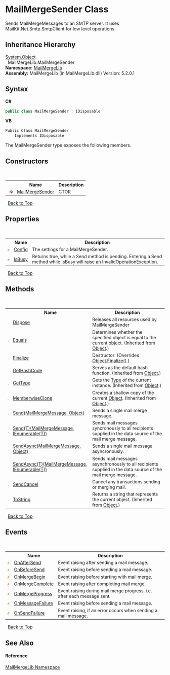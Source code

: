 # MailMergeSender Class
 

Sends MailMergeMessages to an SMTP server. It uses MailKit.Net.Smtp.SmtpClient for low level operations.


## Inheritance Hierarchy
<a href="http://msdn2.microsoft.com/en-us/library/e5kfa45b" target="_blank">System.Object</a><br />&nbsp;&nbsp;MailMergeLib.MailMergeSender<br />
**Namespace:**&nbsp;<a href="31c6ebbe-d683-7561-7308-5a5ee1f76bf5">MailMergeLib</a><br />**Assembly:**&nbsp;MailMergeLib (in MailMergeLib.dll) Version: 5.2.0.1

## Syntax

**C#**<br />
``` C#
public class MailMergeSender : IDisposable
```

**VB**<br />
``` VB
Public Class MailMergeSender
	Implements IDisposable
```

The MailMergeSender type exposes the following members.


## Constructors
&nbsp;<table><tr><th></th><th>Name</th><th>Description</th></tr><tr><td>![Public method](media/pubmethod.gif "Public method")</td><td><a href="2ec9928d-2178-2718-e85a-4012c806fe3b">MailMergeSender</a></td><td>
CTOR</td></tr></table>&nbsp;
<a href="#mailmergesender-class">Back to Top</a>

## Properties
&nbsp;<table><tr><th></th><th>Name</th><th>Description</th></tr><tr><td>![Public property](media/pubproperty.gif "Public property")</td><td><a href="c43b10a6-2eda-443b-7d78-525552ef2733">Config</a></td><td>
The settings for a MailMergeSender.</td></tr><tr><td>![Public property](media/pubproperty.gif "Public property")</td><td><a href="5c5b6ff1-ce03-8ccb-8a48-effc7a32b1d3">IsBusy</a></td><td>
Returns true, while a Send method is pending. Entering a Send method while IsBusy will raise an InvalidOperationException.</td></tr></table>&nbsp;
<a href="#mailmergesender-class">Back to Top</a>

## Methods
&nbsp;<table><tr><th></th><th>Name</th><th>Description</th></tr><tr><td>![Public method](media/pubmethod.gif "Public method")</td><td><a href="61eb4abb-34ee-7d06-6566-5d06cd13821a">Dispose</a></td><td>
Releases all resources used by MailMergeSender</td></tr><tr><td>![Public method](media/pubmethod.gif "Public method")</td><td><a href="http://msdn2.microsoft.com/en-us/library/bsc2ak47" target="_blank">Equals</a></td><td>
Determines whether the specified object is equal to the current object.
 (Inherited from <a href="http://msdn2.microsoft.com/en-us/library/e5kfa45b" target="_blank">Object</a>.)</td></tr><tr><td>![Protected method](media/protmethod.gif "Protected method")</td><td><a href="6078be81-5749-e7bf-c149-1d17595756d5">Finalize</a></td><td>
Destructor.
 (Overrides <a href="http://msdn2.microsoft.com/en-us/library/4k87zsw7" target="_blank">Object.Finalize()</a>.)</td></tr><tr><td>![Public method](media/pubmethod.gif "Public method")</td><td><a href="http://msdn2.microsoft.com/en-us/library/zdee4b3y" target="_blank">GetHashCode</a></td><td>
Serves as the default hash function.
 (Inherited from <a href="http://msdn2.microsoft.com/en-us/library/e5kfa45b" target="_blank">Object</a>.)</td></tr><tr><td>![Public method](media/pubmethod.gif "Public method")</td><td><a href="http://msdn2.microsoft.com/en-us/library/dfwy45w9" target="_blank">GetType</a></td><td>
Gets the <a href="http://msdn2.microsoft.com/en-us/library/42892f65" target="_blank">Type</a> of the current instance.
 (Inherited from <a href="http://msdn2.microsoft.com/en-us/library/e5kfa45b" target="_blank">Object</a>.)</td></tr><tr><td>![Protected method](media/protmethod.gif "Protected method")</td><td><a href="http://msdn2.microsoft.com/en-us/library/57ctke0a" target="_blank">MemberwiseClone</a></td><td>
Creates a shallow copy of the current <a href="http://msdn2.microsoft.com/en-us/library/e5kfa45b" target="_blank">Object</a>.
 (Inherited from <a href="http://msdn2.microsoft.com/en-us/library/e5kfa45b" target="_blank">Object</a>.)</td></tr><tr><td>![Public method](media/pubmethod.gif "Public method")</td><td><a href="79e7ddd8-6cee-36d2-25a1-f65ec0cae1a5">Send(MailMergeMessage, Object)</a></td><td>
Sends a single mail merge message.</td></tr><tr><td>![Public method](media/pubmethod.gif "Public method")</td><td><a href="05f2ef60-16e7-113a-39d7-f9aa55217513">Send(T)(MailMergeMessage, IEnumerable(T))</a></td><td>
Sends mail messages syncronously to all recipients supplied in the data source of the mail merge message.</td></tr><tr><td>![Public method](media/pubmethod.gif "Public method")</td><td><a href="cb18e3c5-134b-7468-441a-8b0a77ec609a">SendAsync(MailMergeMessage, Object)</a></td><td>
Sends a single mail message asyncronously.</td></tr><tr><td>![Public method](media/pubmethod.gif "Public method")</td><td><a href="833911b1-d56d-8854-b1bc-5cc371bd9f91">SendAsync(T)(MailMergeMessage, IEnumerable(T))</a></td><td>
Sends mail messages asynchronously to all recipients supplied in the data source of the mail merge message.</td></tr><tr><td>![Public method](media/pubmethod.gif "Public method")</td><td><a href="5b8f691a-d308-05aa-5427-51c7b92e3afe">SendCancel</a></td><td>
Cancel any transactions sending or merging mail.</td></tr><tr><td>![Public method](media/pubmethod.gif "Public method")</td><td><a href="http://msdn2.microsoft.com/en-us/library/7bxwbwt2" target="_blank">ToString</a></td><td>
Returns a string that represents the current object.
 (Inherited from <a href="http://msdn2.microsoft.com/en-us/library/e5kfa45b" target="_blank">Object</a>.)</td></tr></table>&nbsp;
<a href="#mailmergesender-class">Back to Top</a>

## Events
&nbsp;<table><tr><th></th><th>Name</th><th>Description</th></tr><tr><td>![Public event](media/pubevent.gif "Public event")</td><td><a href="e13252a7-62d9-90d3-d7b5-572f9a8d18a6">OnAfterSend</a></td><td>
Event raising after sending a mail message.</td></tr><tr><td>![Public event](media/pubevent.gif "Public event")</td><td><a href="1dc80e13-b36a-39fc-71b6-5efdc18d0233">OnBeforeSend</a></td><td>
Event raising before sending a mail message.</td></tr><tr><td>![Public event](media/pubevent.gif "Public event")</td><td><a href="a0cee064-b4d1-22ab-ce9f-211fc5920b02">OnMergeBegin</a></td><td>
Event raising before starting with mail merge.</td></tr><tr><td>![Public event](media/pubevent.gif "Public event")</td><td><a href="48e78f62-58b4-3c1f-df14-25321990b8f5">OnMergeComplete</a></td><td>
Event raising after completing mail merge.</td></tr><tr><td>![Public event](media/pubevent.gif "Public event")</td><td><a href="5bdc7b78-09d1-2c9a-fa9c-b8ba70f2b6f1">OnMergeProgress</a></td><td>
Event raising during mail merge progress, i.e. after each message sent.</td></tr><tr><td>![Public event](media/pubevent.gif "Public event")</td><td><a href="52e318d0-a5bb-1300-61fd-499b5ab74ee8">OnMessageFailure</a></td><td>
Event raising before sending a mail message.</td></tr><tr><td>![Public event](media/pubevent.gif "Public event")</td><td><a href="d0ade639-f148-624a-05fb-3ae7a585cbeb">OnSendFailure</a></td><td>
Event raising, if an error occurs when sending a mail message.</td></tr></table>&nbsp;
<a href="#mailmergesender-class">Back to Top</a>

## See Also


#### Reference
<a href="31c6ebbe-d683-7561-7308-5a5ee1f76bf5">MailMergeLib Namespace</a><br />